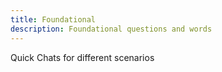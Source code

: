 ```yaml
---
title: Foundational
description: Foundational questions and words
---
```


Quick Chats for different scenarios